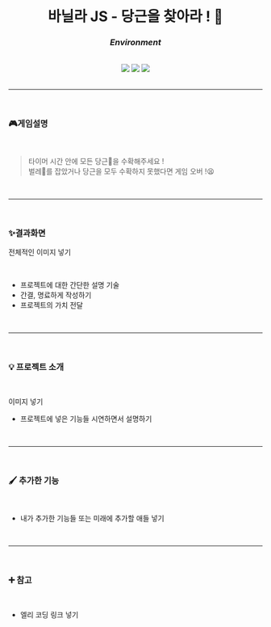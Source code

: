 # **<center>바닐라 JS - 당근을 찾아라 ! 🥕</center>**

### **_<center>Environment</center>_**

<br/>

<center>
  <img src="https://img.shields.io/badge/HTML-E34F26?style=flat-square&logo=HTML5&logoColor=ffffff">
  <img src="https://img.shields.io/badge/JAVASCRIPT-F7DF1E?style=flat-square&logo=JavaScript&logoColor=000000">
  <img src="https://img.shields.io/badge/CSS-1572B6?style=flat-square&logo=CSS3&logoColor=ffffff">
</center>

<br/>

---

<br/>

### **🎮게임설명**

<br/>

> 타이머 시간 안에 모든 당근🥕을 수확해주세요 !  
> 벌레🐛를 잡았거나 당근을 모두 수확하지 못했다면 게임 오버 !😫

<br/>

---

<br/>

### **✨결과화면**

전체적인 이미지 넣기

<br/>

- 프로젝트에 대한 간단한 설명 기술
- 간결, 명료하게 작성하기
- 프로젝트의 가치 전달

<br/>

---

<br/>

### **💡 프로젝트 소개**

<br/>

이미지 넣기

- 프로젝트에 넣은 기능들 시연하면서 설명하기

<br/>

---

<br/>

### **🖌 추가한 기능**

<br/>

- 내가 추가한 기능들 또는 미래에 추가할 애들 넣기

<br/>

---

<br/>

### **➕ 참고**

<br/>

- 엘리 코딩 링크 넣기

<br/>
